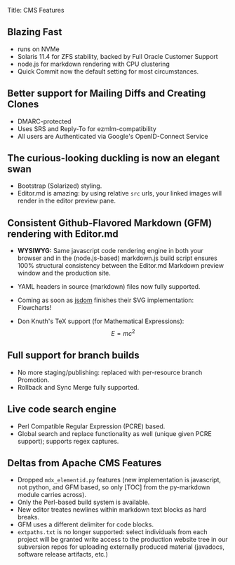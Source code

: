 Title: CMS Features

## Blazing Fast

- runs on NVMe
- Solaris 11.4 for ZFS stability, backed by Full Oracle Customer Support
- node.js for markdown rendering with CPU clustering
- Quick Commit now the default setting for most circumstances.

## Better support for Mailing Diffs and Creating Clones

- DMARC-protected
- Uses SRS and Reply-To for ezmlm-compatibility
- All users are Authenticated via Google's OpenID-Connect Service

## The curious-looking duckling is now an elegant swan

- Bootstrap (Solarized) styling.
- Editor.md is amazing: by using relative `src` urls, your linked images will render in the editor preview pane.

## Consistent Github-Flavored Markdown (GFM) rendering with Editor.md

- **WYSIWYG:** Same javascript code rendering engine in both your browser and in the (node.js-based) markdown.js build script ensures 100% structural consistency between the Editor.md Markdown preview window and the production site.

- YAML headers in source (markdown) files now fully supported.

- Coming as soon as [jsdom](https://github.com/jsdom/jsdom) finishes their SVG implementation: Flowcharts!

- Don Knuth's TeX support (for Mathematical Expressions): $$ E = mc^2 $$

## Full support for branch builds

- No more staging/publishing: replaced with per-resource branch Promotion.
- Rollback and Sync Merge fully supported.

## Live code search engine

- Perl Compatible Regular Expression (PCRE) based.
- Global search and replace functionality as well (unique given PCRE support); supports regex captures.

## Deltas from <span class='text-warning'>Apache CMS</span> Features

- Dropped `mdx_elementid.py` features (new implementation is javascript, not python, and GFM based, so only [TOC] from the py-markdown module carries across).
- Only the Perl-based build system is available.
- New editor treates newlines within markdown text blocks as hard breaks.
- GFM uses a different delimiter for code blocks.
- `extpaths.txt` is no longer supported: select individuals from each project will be granted write access to the production website tree in our subversion repos for uploading externally produced material (javadocs, software release artifacts, etc.)
